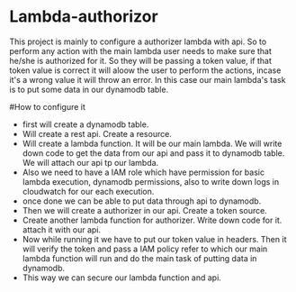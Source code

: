 # Lambda-authorizor

This project is mainly to configure a authorizer lambda with api. So to perform any action with the main lambda user needs to make sure that he/she is authorized for it. So they will be passing a token value, if that token value is correct it will aloow the user to perform the actions, incase it's a wrong value it will throw an error. In this case our main lambda's task is to put some data in our dynamodb table.

#How to configure it
* first will create a dynamodb table.
* Will create a rest api. Create a resource.
* Will create a lambda function. It will be our main lambda. We will write down code to get the data from our api and pass it to dynamodb table. We will attach our api tp our lambda.
* Also we need to have a IAM role which have permission for basic lambda execution, dynamodb permissions, also to write down logs in cloudwatch for our each execution.
* once done we can be able to put data through api to dynamodb.
* Then we will create a authorizer in our api. Create a token source.
* Create another lambda function for authorizer. Write down code for it. attach it with our api.
* Now while running it we have to put our token value in headers. Then it will verify the token and pass a IAM policy refer to which our main lambda function will run and do the main task of putting data in dynamodb.
* This way we can secure our lambda function and api.
